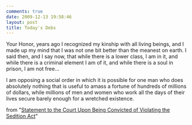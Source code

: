 ```yaml
---
comments: true
date: 2009-12-13 19:58:46
layout: post
title: Today's Debs
---
```


Your Honor, years ago I recognized my kinship with all living beings, and I made up my mind that I was not one bit better than the meanest on earth. I said then, and I say now, that while there is a lower class, I am in it, and while there is a criminal element I am of it, and while there is a soul in prison, I am not free...

I am opposing a social order in which it is possible for one man who does absolutely nothing that is useful to amass a fortune of hundreds of millions of dollars, while millions of men and women who work all the days of their lives secure barely enough for a wretched existence.


from "[Statement to the Court Upon Being Convicted of Violating the Sedition Act](http://www.marxists.org/archive/debs/works/1918/court.htm)"
